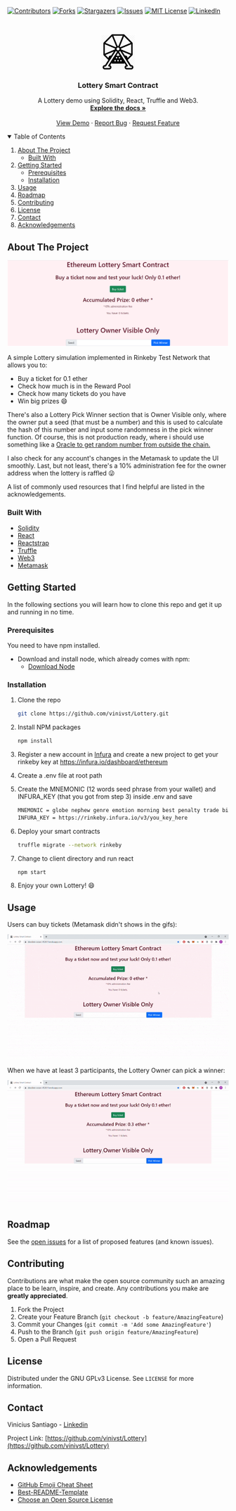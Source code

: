 <!--
*** Thanks for checking out the Best-README-Template. If you have a suggestion
*** that would make this better, please fork the repo and create a pull request
*** or simply open an issue with the tag "enhancement".
*** Thanks again! Now go create something AMAZING! :D
-->

<!-- PROJECT SHIELDS -->
<!--
*** I'm using markdown "reference style" links for readability.
*** Reference links are enclosed in brackets [ ] instead of parentheses ( ).
*** See the bottom of this document for the declaration of the reference variables
*** for contributors-url, forks-url, etc. This is an optional, concise syntax you may use.
*** https://www.markdownguide.org/basic-syntax/#reference-style-links
-->

[![Contributors][contributors-shield]][contributors-url]
[![Forks][forks-shield]][forks-url]
[![Stargazers][stars-shield]][stars-url]
[![Issues][issues-shield]][issues-url]
[![MIT License][license-shield]][license-url]
[![LinkedIn][linkedin-shield]][linkedin-url]

<!-- PROJECT LOGO -->
<br />
<p align="center">
  <a href="https://desolate-ocean-45261.herokuapp.com/">
    <img src="https://raw.githubusercontent.com/vinivst/LotteryClient/00e42e4d48bcdd8cdae19d0df1e48d2ab2289824/public/lottery.png" alt="Logo" width="80" height="80">
  </a>

  <h3 align="center">Lottery Smart Contract</h3>

  <p align="center">
    A Lottery demo using Solidity, React, Truffle and Web3.
    <br />
    <a href="https://github.com/vinivst/Lottery/#getting-started"><strong>Explore the docs »</strong></a>
    <br />
    <br />
    <a href="https://desolate-ocean-45261.herokuapp.com/">View Demo</a>
    ·
    <a href="https://github.com/vinivst/Lottery/issues">Report Bug</a>
    ·
    <a href="https://github.com/vinivst/Lottery/issues">Request Feature</a>
  </p>
</p>

<!-- TABLE OF CONTENTS -->
<details open="open">
  <summary>Table of Contents</summary>
  <ol>
    <li>
      <a href="#about-the-project">About The Project</a>
      <ul>
        <li><a href="#built-with">Built With</a></li>
      </ul>
    </li>
    <li>
      <a href="#getting-started">Getting Started</a>
      <ul>
        <li><a href="#prerequisites">Prerequisites</a></li>
        <li><a href="#installation">Installation</a></li>
      </ul>
    </li>
    <li><a href="#usage">Usage</a></li>
    <li><a href="#roadmap">Roadmap</a></li>
    <li><a href="#contributing">Contributing</a></li>
    <li><a href="#license">License</a></li>
    <li><a href="#contact">Contact</a></li>
    <li><a href="#acknowledgements">Acknowledgements</a></li>
  </ol>
</details>

<!-- ABOUT THE PROJECT -->

## About The Project

[![Product Name Screen Shot][product-screenshot]](https://desolate-ocean-45261.herokuapp.com/)

A simple Lottery simulation implemented in Rinkeby Test Network that allows you to:

- Buy a ticket for 0.1 ether
- Check how much is in the Reward Pool
- Check how many tickets do you have
- Win big prizes :smile:

There's also a Lottery Pick Winner section that is Owner Visible only, where the owner put a seed (that must be a number) and this is used to calculate the hash of this number and input some randomness in the pick winner function. Of course, this is not production ready, where i should use something like a [Oracle to get random number from outside the chain.](https://docs.chain.link/docs/get-a-random-number/)

I also check for any account's changes in the Metamask to update the UI smoothly. Last, but not least, there's a 10% administration fee for the owner address when the lottery is raffled :stuck_out_tongue_winking_eye:

A list of commonly used resources that I find helpful are listed in the acknowledgements.

### Built With

- [Solidity](https://soliditylang.org/)
- [React](https://reactjs.org/)
- [Reactstrap](https://reactstrap.github.io/)
- [Truffle](https://www.trufflesuite.com/)
- [Web3](https://web3js.readthedocs.io/)
- [Metamask](https://metamask.io/)

<!-- GETTING STARTED -->

## Getting Started

In the following sections you will learn how to clone this repo and get it up and running in no time.

### Prerequisites

You need to have npm installed.

- Download and install node, which already comes with npm:
  - [Download Node](https://nodejs.org/en/download/)

### Installation

1. Clone the repo
   ```sh
   git clone https://github.com/vinivst/Lottery.git
   ```
2. Install NPM packages
   ```sh
   npm install
   ```
3. Register a new account in [Infura](https://infura.io/) and create a new project to get your rinkeby key at
   https://infura.io/dashboard/ethereum

4. Create a .env file at root path

5. Create the MNEMONIC (12 words seed phrase from your wallet) and INFURA_KEY (that you got from step 3) inside .env and save
   ```sh
   MNEMONIC = globe nephew genre emotion morning best penalty trade bid glare unaware dragon
   INFURA_KEY = https://rinkeby.infura.io/v3/you_key_here
   ```
6. Deploy your smart contracts
   ```sh
   truffle migrate --network rinkeby
   ```
7. Change to client directory and run react
   ```sh
   npm start
   ```
8. Enjoy your own Lottery! :smile:

<!-- USAGE EXAMPLES -->

## Usage

Users can buy tickets (Metamask didn't shows in the gifs):

![Buy Tickets](https://raw.githubusercontent.com/vinivst/LotteryClient/00e42e4d48bcdd8cdae19d0df1e48d2ab2289824/public/buyTicket.gif)

When we have at least 3 participants, the Lottery Owner can pick a winner:

![Pick Winner](https://raw.githubusercontent.com/vinivst/LotteryClient/00e42e4d48bcdd8cdae19d0df1e48d2ab2289824/public/pickWinner.gif)

<!-- ROADMAP -->

## Roadmap

See the [open issues](https://github.com/vinivst/Lottery/issues) for a list of proposed features (and known issues).

<!-- CONTRIBUTING -->

## Contributing

Contributions are what make the open source community such an amazing place to be learn, inspire, and create. Any contributions you make are **greatly appreciated**.

1. Fork the Project
2. Create your Feature Branch (`git checkout -b feature/AmazingFeature`)
3. Commit your Changes (`git commit -m 'Add some AmazingFeature'`)
4. Push to the Branch (`git push origin feature/AmazingFeature`)
5. Open a Pull Request

<!-- LICENSE -->

## License

Distributed under the GNU GPLv3 License. See `LICENSE` for more information.

<!-- CONTACT -->

## Contact

Vinicius Santiago - [Linkedin](https://www.linkedin.com/in/vinivst/)

Project Link: [https://github.com/vinivst/Lottery](https://github.com/vinivst/Lottery)

<!-- ACKNOWLEDGEMENTS -->

## Acknowledgements

- [GitHub Emoji Cheat Sheet](https://www.webpagefx.com/tools/emoji-cheat-sheet)
- [Best-README-Template](https://github.com/othneildrew/Best-README-Template)
- [Choose an Open Source License](https://choosealicense.com)

<!-- MARKDOWN LINKS & IMAGES -->
<!-- https://www.markdownguide.org/basic-syntax/#reference-style-links -->

[contributors-shield]: https://img.shields.io/github/contributors/vinivst/Lottery.svg?style=for-the-badge
[contributors-url]: https://github.com/vinivst/Lottery/graphs/contributors
[forks-shield]: https://img.shields.io/github/forks/vinivst/Lottery.svg?style=for-the-badge
[forks-url]: https://github.com/vinivst/Lottery/network/members
[stars-shield]: https://img.shields.io/github/stars/vinivst/Lottery.svg?style=for-the-badge
[stars-url]: https://github.com/vinivst/Lottery/stargazers
[issues-shield]: https://img.shields.io/github/issues/vinivst/Lottery.svg?style=for-the-badge
[issues-url]: https://github.com/vinivst/Lottery/issues
[license-shield]: https://img.shields.io/github/license/vinivst/Lottery.svg?style=for-the-badge
[license-url]: https://github.com/vinivst/Lottery/blob/master/LICENSE.txt
[linkedin-shield]: https://img.shields.io/badge/-LinkedIn-black.svg?style=for-the-badge&logo=linkedin&colorB=555
[linkedin-url]: https://www.linkedin.com/in/vinivst/
[product-screenshot]: https://raw.githubusercontent.com/vinivst/LotteryClient/00e42e4d48bcdd8cdae19d0df1e48d2ab2289824/public/product-screenshot.png
